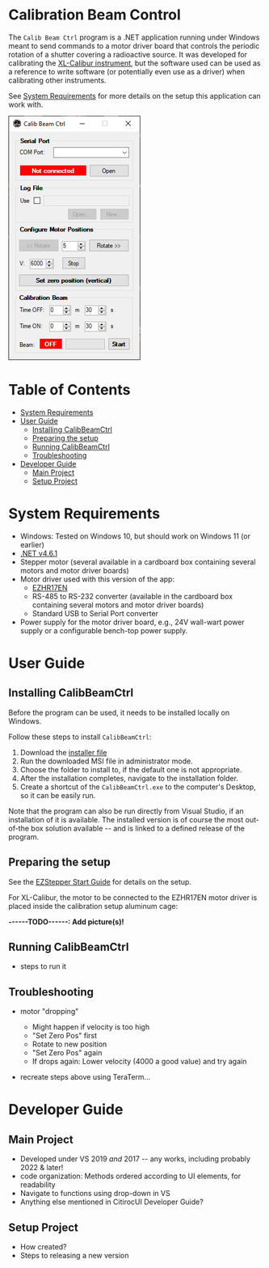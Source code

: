 # Calibration Beam Control

The `Calib Beam Ctrl` program is a .NET application running under Windows
meant to send commands to a motor driver board that controls the periodic
rotation of a shutter covering a radioactive source. It was developed for
calibrating the [XL-Calibur instrument](https://sites.wustl.edu/xlcal/home/),
but the software used can be used as a reference to write software (or 
potentially even use as a driver) when calibrating other instruments.

See [System Requirements](#system-requirements) for more details on the setup
this application can work with.

<img src="images/CalibBeamCtrl.PNG">

# Table of Contents

- [System Requirements](#system-requirements)
- [User Guide](#user-guide)
  * [Installing CalibBeamCtrl](#installing-calibbeamctrl)
  * [Preparing the setup](#preparing-the-setup)
  * [Running CalibBeamCtrl](#running-calibbeamctrl)
  * [Troubleshooting](#troubleshooting)
- [Developer Guide](#developer-guide)
  * [Main Project](#main-project)
  * [Setup Project](#setup-project)

# System Requirements

- Windows: Tested on Windows 10, but should work on Windows 11 (or earlier)
- [.NET v4.6.1](https://dotnet.microsoft.com/en-us/download/dotnet-framework/net461)
- Stepper motor (several available in a cardboard box containing several
  motors and motor driver boards)
- Motor driver used with this version of the app:
  - [EZHR17EN](http://www.allmotion.com/EZHR17ENDescription.htm)
  - RS-485 to RS-232 converter (available in the cardboard box containing
    several motors and motor driver boards)
  - Standard USB to Serial Port converter
- Power supply for the motor driver board, e.g., 24V wall-wart power supply
  or a configurable bench-top power supply.

# User Guide

## Installing CalibBeamCtrl

Before the program can be used, it needs to be installed locally on Windows.

Follow these steps to install `CalibBeamCtrl`:

1. Download the [installer file](https://www.dropbox.com/s/qovgwud9kwxqwqf/CalibBeamCtrl.msi?dl=0)
2. Run the downloaded MSI file in administrator mode.
4. Choose the folder to install to, if the default one is not appropriate.
5. After the installation completes, navigate to the installation folder.
6. Create a shortcut of the `CalibBeamCtrl.exe` to the computer's Desktop,
   so it can be easily run.

Note that the program can also be run directly from Visual Studio, if an
installation of it is available. The installed version is of course the
most out-of-the box solution available -- and is linked to a defined release
of the program.

## Preparing the setup

See the [EZStepper Start Guide](http://www.allmotion.com/New%20PDF's/EZ17_23/EZ_17_23%20EZ%20Start.pdf)
for details on the setup.

For XL-Calibur, the motor to be connected to the EZHR17EN motor driver is
placed inside the calibration setup aluminum cage:

**------TODO------: Add picture(s)!**

## Running CalibBeamCtrl

- steps to run it

## Troubleshooting

- motor "dropping"
  - Might happen if velocity is too high
  - "Set Zero Pos" first
  - Rotate to new position
  - "Set Zero Pos" again
  - If drops again: Lower velocity (4000 a good value) and try again

- recreate steps above using TeraTerm...

# Developer Guide

## Main Project

- Developed under VS 2019 _and_ 2017 -- any works, including probably
  2022 & later!
- code organization: Methods ordered according to UI elements, for
  readability
- Navigate to functions using drop-down in VS
- Anything else mentioned in CitirocUI Developer Guide?

## Setup Project

- How created?
- Steps to releasing a new version
